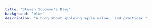 ```yaml
---
title: "Steven Solomon's Blog"
background: 'blue'
description: "A blog about applying agile values, and practices."
---
```


